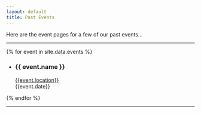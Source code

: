 ```yaml
---
layout: default
title: Past Events
---
```

Here are the event pages for a few of our past events...


<hr>

{% for event in site.data.events %}
<div>
  <ul>
  <li>
  <h3>{{ event.name }}</h3>
    <a href="{{event.page}}">{{event.location}}</a>
<br/>
    {{event.date}}
    </li> 
  </ul>



{% endfor %}

<hr>


